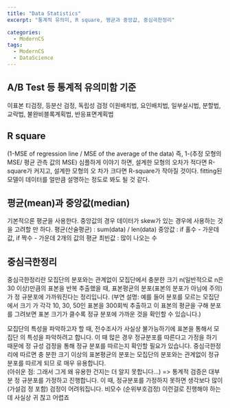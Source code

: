 ```yaml
---
title: "Data Statistics"
excerpt: "통계적 유의미, R square, 평균과 중앙값, 중심극한정리"

categories:
  - ModernCS
tags:
  - ModernCS
  - DataScience
---
```


## A/B Test 등 통계적 유의미함 기준
이표본 티검정, 등분산 검정, 독립성 검정
이원배치법, 요인배치법, 일부실시법, 분할법, 교락법, 불완비블록계획법, 반응표면계획법

## R square
(1-MSE of regression line / MSE of the average of the data) 즉, 1-(추정 모형의 MSE/ 평균 관측 값의 MSE)
심플하게 이야기 하면, 설계한 모형의 오차가 적다면 R-square가 커지고, 설계한 모형의 오 차가 크다면 R-square가 작아질 것이다.
fitting된 모델이 데이터를 얼만큼 설명하는 정도로 봐도 될 것 같다.

## 평균(mean)과 중앙값(median)
기본적으론 평균을 사용한다. 중앙값의 경우 데이터가 skew가 있는 경우에 사용하는 것을 고려할 만 하다.
평균(산술평균) : sum(data) / len(data)
중앙값 : if 홀수 - 가운데 값, if 짝수 - 가운데 2개의 값의 평균
최빈값 : 많이 나오는 수

## 중심극한정리
중심극한정리란 모집단의 분포와는 관계없이 모집단에서 충분한 크기 n(일반적으로 n은 30 이상)만큼의 표본을 반복 추출했을 때, 표본평균의 분포(표본의 분포가 아님에 주의)가 정 규분포에 가까워진다는 정리입니다. (부연 설명: 예를 들어 분포를 모르는 모집단에서 크기 가 각각 10, 30, 50인 표본을 300회씩 추출하고 이 표본의 평균을 구해 분포를 그려보면 표본 크기가 클수록 정규 분포에 가까운 것을 확인할 수 있습니다.)  
     
모집단의 특성을 파악하고자 할 때, 전수조사가 사실상 불가능하기에 표본을 통해서 모집단 의 특성을 파악하려고 합니다. 이 때 많은 경우 정규분포를 따른다고 가정을 하기 때문에 정 규성 검정을 통해 정규 분포를 따르는지 확인할 필요가 있습니다. 중심극한정리에 따르면 충 분한 크기 이상의 표본평균의 분포는 모집단의 분포와는 관계없이 정규 분포를 따르게 되므 로 매우 유용합니다.  
(아쉬운 점: 그래서 그게 왜 유용한 건지는 더 알지 못합니다...) => 통계적 검증은 대부분 정 규분포를 가정하고 진행합니다. 이 때, 정규분포를 가정하지 못하면 생각보다 많이 (가설검 정 포함) 검정이 어려워집니다. 비모수 (순위부호검정) 이런걸로 진행해야 하는데 사실상 귀 찮고 어렵죠
